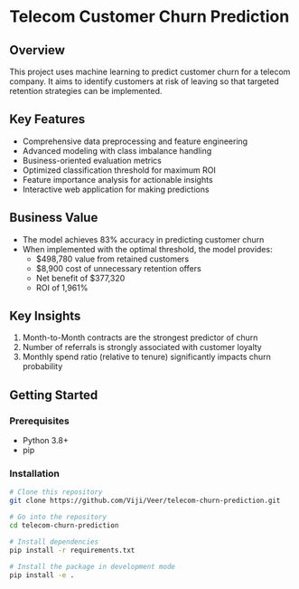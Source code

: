 # Telecom Customer Churn Prediction

## Overview
This project uses machine learning to predict customer churn for a telecom company. It aims to identify customers at risk of leaving so that targeted retention strategies can be implemented.

## Key Features
- Comprehensive data preprocessing and feature engineering
- Advanced modeling with class imbalance handling
- Business-oriented evaluation metrics
- Optimized classification threshold for maximum ROI
- Feature importance analysis for actionable insights
- Interactive web application for making predictions

## Business Value
- The model achieves 83% accuracy in predicting customer churn
- When implemented with the optimal threshold, the model provides:
  - $498,780 value from retained customers
  - $8,900 cost of unnecessary retention offers
  - Net benefit of $377,320
  - ROI of 1,961%

## Key Insights
1. Month-to-Month contracts are the strongest predictor of churn
2. Number of referrals is strongly associated with customer loyalty
3. Monthly spend ratio (relative to tenure) significantly impacts churn probability

## Getting Started

### Prerequisites
- Python 3.8+
- pip

### Installation
```bash
# Clone this repository
git clone https://github.com/Viji/Veer/telecom-churn-prediction.git

# Go into the repository
cd telecom-churn-prediction

# Install dependencies
pip install -r requirements.txt

# Install the package in development mode
pip install -e .
